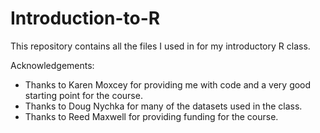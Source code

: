 Introduction-to-R
=================

This repository contains all the files I used in for my introductory R class.

Acknowledgements:

- Thanks to Karen Moxcey for providing me with code and a very good starting point for the course.
- Thanks to Doug Nychka for many of the datasets used in the class.
- Thanks to Reed Maxwell for providing funding for the course.
